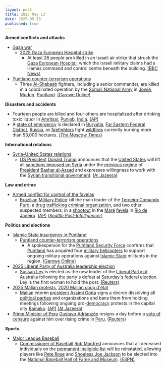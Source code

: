 ```yaml
---
layout: post
title: 2025 May 13
date: 2025-05-13
published: true
---
```



**Armed conflicts and attacks**

* [Gaza war](https://en.wikipedia.org/wiki/Gaza_war "Gaza war")
  + [2025 Gaza European Hospital strike](https://en.wikipedia.org/wiki/2025_Gaza_European_Hospital_strike "2025 Gaza European Hospital strike")
    - At least 28 people are killed in an Israeli air strike that struck the [Gaza European Hospital](https://en.wikipedia.org/wiki/Gaza_European_Hospital "Gaza European Hospital"), which the Israeli military claims had a Hamas command and control centre beneath the building. [(BBC News)](https://www.bbc.com/news/articles/cx2jvx3yjg3o)
* [Puntland counter-terrorism operations](https://en.wikipedia.org/wiki/Puntland_counter-terrorism_operations "Puntland counter-terrorism operations")
  + Three [Al-Shabaab](https://en.wikipedia.org/wiki/Al-Shabaab_%28militant_group%29 "Al-Shabaab (militant group)") fighters, including a senior commander, are killed in a coordinated operation by the [Somali National Army](https://en.wikipedia.org/wiki/Somali_National_Army "Somali National Army") in [Jowle](https://en.wikipedia.org/wiki/Jowle "Jowle"), [Mudug](https://en.wikipedia.org/wiki/Mudug "Mudug"), [Puntland](https://en.wikipedia.org/wiki/Puntland "Puntland"). [(Garowe Online)](https://www.garoweonline.com/en/news/somalia/senior-al-shabaab-commander-killed-in-somalia)

**Disasters and accidents**

* Fourteen people are killed and four others are hospitalized after drinking toxic liquor in [Amritsar](https://en.wikipedia.org/wiki/Amritsar "Amritsar"), [Punjab](https://en.wikipedia.org/wiki/Punjab%2C_India "Punjab, India"), [India](https://en.wikipedia.org/wiki/India "India"). [(AP)](https://apnews.com/article/amritsar-liquor-deaths-india-e68166543f888262e609a83f01b0ee8a)
* A [state of emergency](https://en.wikipedia.org/wiki/State_of_emergency "State of emergency") is declared in [Buryatia](https://en.wikipedia.org/wiki/Buryatia "Buryatia"), [Far Eastern Federal District](https://en.wikipedia.org/wiki/Far_Eastern_Federal_District "Far Eastern Federal District"), [Russia](https://en.wikipedia.org/wiki/Russia "Russia"), as [firefighters](https://en.wikipedia.org/wiki/Firefighter "Firefighter") fight [wildfires](https://en.wikipedia.org/wiki/Wildfire "Wildfire") currently burning more than 53,000 hectares. [(*The Moscow Times*)](https://www.themoscowtimes.com/2025/05/13/siberias-buryatia-declares-wildfire-emergency-a89059)

**International relations**

* [Syria–United States relations](https://en.wikipedia.org/wiki/Syria%E2%80%93United_States_relations "Syria–United States relations")
  + [US President](https://en.wikipedia.org/wiki/President_of_the_United_States "President of the United States") [Donald Trump](https://en.wikipedia.org/wiki/Donald_Trump "Donald Trump") announces that the [United States](https://en.wikipedia.org/wiki/United_States "United States") will lift all [sanctions imposed on Syria](https://en.wikipedia.org/wiki/International_sanctions_against_Syria "International sanctions against Syria") under the [previous regime](https://en.wikipedia.org/wiki/Ba%27athist_Syria "Ba'athist Syria") of [President](https://en.wikipedia.org/wiki/President_of_Syria "President of Syria") [Bashar al-Assad](https://en.wikipedia.org/wiki/Bashar_al-Assad "Bashar al-Assad") and expresses willingness to work with the [Syrian transitional government](https://en.wikipedia.org/wiki/Syrian_transitional_government "Syrian transitional government"). [(Al Jazeera)](https://www.aljazeera.com/news/liveblog/2025/5/13/live-us-president-donald-trump-embarks-on-historic-middle-east-trip)

**Law and crime**

* [Armed conflict for control of the favelas](https://en.wikipedia.org/wiki/Armed_conflict_for_control_of_the_favelas "Armed conflict for control of the favelas")
  + [Brazilian](https://en.wikipedia.org/wiki/Brazil "Brazil") [Military Police](https://en.wikipedia.org/wiki/Military_Police_%28Brazil%29 "Military Police (Brazil)") kill the main leader of the [Terceiro Comando Puro](https://en.wikipedia.org/wiki/Terceiro_Comando_Puro "Terceiro Comando Puro"), a [drug trafficking](https://en.wikipedia.org/wiki/Drug_trafficking "Drug trafficking") [criminal organization](https://en.wikipedia.org/wiki/Organized_crime "Organized crime"), and two other suspected members, in a [shootout](https://en.wikipedia.org/wiki/Shootout "Shootout") in the [Maré](https://en.wikipedia.org/wiki/Mar%C3%A9%2C_Rio_de_Janeiro "Maré, Rio de Janeiro") [favela](https://en.wikipedia.org/wiki/Favela "Favela") in [Rio de Janeiro](https://en.wikipedia.org/wiki/Rio_de_Janeiro "Rio de Janeiro"). [(AP)](https://apnews.com/article/brazil-police-th-operation-favela-rio-3fee8cfe27c98f4aee6a199e3d882105) [(*Seattle Post-Intelligencer*)](https://www.seattlepi.com/news/world/article/brazil-s-military-police-kill-leader-of-a-drug-20325806.php)

**Politics and elections**

* [Islamic State insurgency in Puntland](https://en.wikipedia.org/wiki/Islamic_State_insurgency_in_Puntland "Islamic State insurgency in Puntland")
  + [Puntland counter-terrorism operations](https://en.wikipedia.org/wiki/Puntland_counter-terrorism_operations "Puntland counter-terrorism operations")
    - A spokesperson for the [Puntland Security Force](https://en.wikipedia.org/wiki/Puntland_Security_Force "Puntland Security Force") confirms that [Puntland](https://en.wikipedia.org/wiki/Puntland "Puntland") has acquired four [military helicopters](https://en.wikipedia.org/wiki/Military_helicopter "Military helicopter") to support ongoing military operations against [Islamic State](https://en.wikipedia.org/wiki/Islamic_State "Islamic State") militants in the region. [(Garowe Online)](https://www.garoweonline.com/en/news/somalia/puntland-acquires-combat-helicopters-for-anti-isis-operations-in-mountains)
* [2025 Liberal Party of Australia leadership election](https://en.wikipedia.org/wiki/2025_Liberal_Party_of_Australia_leadership_election "2025 Liberal Party of Australia leadership election")
  + [Sussan Ley](https://en.wikipedia.org/wiki/Sussan_Ley "Sussan Ley") is elected as the new leader of the [Liberal Party of Australia](https://en.wikipedia.org/wiki/Liberal_Party_of_Australia "Liberal Party of Australia") following the party's defeat at [Saturday's federal election](https://en.wikipedia.org/wiki/2025_Australian_federal_election "2025 Australian federal election"). Ley is the first woman to hold the post. [(Reuters)](https://www.reuters.com/world/asia-pacific/australias-albanese-labor-government-sworn-second-term-2025-05-13/)
* [2025 Malian protests](https://en.wikipedia.org/wiki/2025_Malian_protests "2025 Malian protests"), [2020 Malian coup d'état](https://en.wikipedia.org/wiki/2020_Malian_coup_d%27%C3%A9tat "2020 Malian coup d'état")
  + [Malian](https://en.wikipedia.org/wiki/Mali "Mali") interim [president](https://en.wikipedia.org/wiki/List_of_heads_of_state_of_Mali "List of heads of state of Mali") [Assimi Goïta](https://en.wikipedia.org/wiki/Assimi_Go%C3%AFta "Assimi Goïta") signs a decree dissolving all [political parties](https://en.wikipedia.org/wiki/List_of_political_parties_in_Mali "List of political parties in Mali") and organizations and bans them from holding meetings following ongoing pro-[democracy](https://en.wikipedia.org/wiki/Democracy "Democracy") protests in the capital city [Bamako](https://en.wikipedia.org/wiki/Bamako "Bamako"). [(AP)](https://apnews.com/article/mali-political-parties-dissolve-military-b9a97cc673cc11a804e023250fbecaea) [(Al Jazeera)](https://www.aljazeera.com/news/2025/5/13/mali-dissolves-all-political-parties-after-opposition-figures-arrested)
* [Prime Minister of Peru](https://en.wikipedia.org/wiki/Prime_Minister_of_Peru "Prime Minister of Peru") [Gustavo Adrianzén](https://en.wikipedia.org/wiki/Gustavo_Adrianz%C3%A9n "Gustavo Adrianzén") resigns a day before a [vote of censure](https://en.wikipedia.org/wiki/Vote_of_censure "Vote of censure") against him over rising crime in [Peru](https://en.wikipedia.org/wiki/Peru "Peru"). [(Reuters)](https://www.reuters.com/world/americas/peru-swaps-out-economy-minister-2025-05-13/)

**Sports**

* [Major League Baseball](https://en.wikipedia.org/wiki/Major_League_Baseball "Major League Baseball")
  + [Commissioner of Baseball](https://en.wikipedia.org/wiki/Commissioner_of_Baseball "Commissioner of Baseball") [Rob Manfred](https://en.wikipedia.org/wiki/Rob_Manfred "Rob Manfred") announces that all deceased individuals on the [permanent ineligible list](https://en.wikipedia.org/wiki/List_of_people_banned_from_Major_League_Baseball "List of people banned from Major League Baseball") will be reinstated, allowing players like [Pete Rose](https://en.wikipedia.org/wiki/Pete_Rose "Pete Rose") and [Shoeless Joe Jackson](https://en.wikipedia.org/wiki/Shoeless_Joe_Jackson "Shoeless Joe Jackson") to be elected into the [National Baseball Hall of Fame and Museum](https://en.wikipedia.org/wiki/National_Baseball_Hall_of_Fame_and_Museum "National Baseball Hall of Fame and Museum"). [(ESPN)](https://www.espn.com/mlb/story/_/id/45115659/pete-rose-shoeless-joe-jackson-players-reinstated-mlb)
